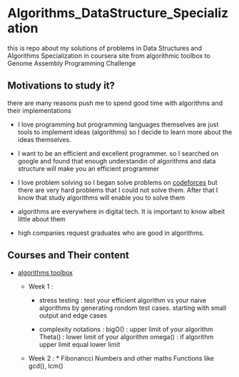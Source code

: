 # Algorithms_DataStructure_Specialization
this is repo about my solutions of problems in Data Structures and Algorithms Specialization in coursera site from algorithmic toolbox to Genome Assembly Programming Challenge

## Motivations to study it?

there are many reasons push me to spend good time with algorithms and their implementations
- I love programming but programming languages themselves are just tools to implement ideas (algorithms)
	so I decide to learn more about the ideas themselves.

- I want to be an efficient and excellent programmer. so I searched on google and found that enough 		understandin of algorithms and data structure will make you an efficient programmer

- I love problem solving so I began solve problems on [codeforces](http://codeforces.com) but there are 	very hard problems that I could not solve them. After that I know that study algorithms will enable 	you to solve them

- algorithms are everywhere in digital tech. It is important to know albeit little about them
- high companies request graduates who are good in algorithms.

## Courses and Their content

- [algorithms toolbox](https://www.coursera.org/learn/algorithmic-toolbox)
	- Week 1 : 
		- stress testing : test your efficient algorithm vs your naive algorithms by generating 						   rondom test cases. starting with small output and edge cases

		- complexity notations : bigO() : upper limit of your algorithm
			   					 Theta() : lower limit of your algorithm
			   					 omega() : if algorithm upper limit equal lower limit


	- Week 2 : * Fibonancci Numbers and other maths Functions like gcd(), lcm()

	


